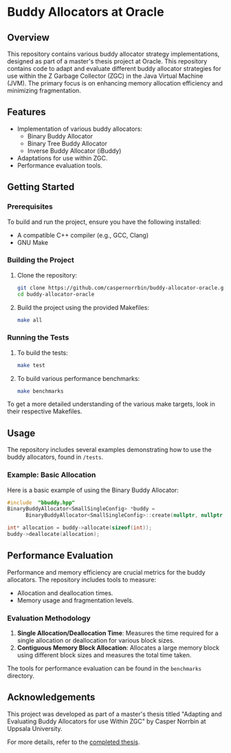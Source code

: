 
# Buddy Allocators at Oracle

## Overview

This repository contains various buddy allocator strategy implementations, designed as part of a master's thesis project at Oracle. This repository contains code to adapt and evaluate different buddy allocator strategies for use within the Z Garbage Collector (ZGC) in the Java Virtual Machine (JVM). The primary focus is on enhancing memory allocation efficiency and minimizing fragmentation.

## Features

- Implementation of various buddy allocators:
  - Binary Buddy Allocator
  - Binary Tree Buddy Allocator
  - Inverse Buddy Allocator (iBuddy)
- Adaptations for use within ZGC.
- Performance evaluation tools.

## Getting Started

### Prerequisites

To build and run the project, ensure you have the following installed:

- A compatible C++ compiler (e.g., GCC, Clang)
- GNU Make

### Building the Project

1. Clone the repository:
   ```bash
   git clone https://github.com/caspernorrbin/buddy-allocator-oracle.git
   cd buddy-allocator-oracle
   ```
2. Build the project using the provided Makefiles:
   ```bash
   make all
   ```

### Running the Tests
1.  To build the tests:
    ```bash
    make test
    ``` 
    
2.  To build various performance benchmarks:
    ```bash
    make benchmarks
    ``` 

To get a more detailed understanding of the various make targets, look in their respective Makefiles.

## Usage

The repository includes several examples demonstrating how to use the buddy allocators, found in `/tests`.

### Example: Basic Allocation

Here is a basic example of using the Binary Buddy Allocator:

```cpp
#include  "bbuddy.hpp"
BinaryBuddyAllocator<SmallSingleConfig> *buddy =
      BinaryBuddyAllocator<SmallSingleConfig>::create(nullptr, nullptr, 10, false);

int* allocation = buddy->allocate(sizeof(int));
buddy->deallocate(allocation);
```

## Performance Evaluation

Performance and memory efficiency are crucial metrics for the buddy allocators. The repository includes tools to measure:

-   Allocation and deallocation times.
-   Memory usage and fragmentation levels.

### Evaluation Methodology

1.  **Single Allocation/Deallocation Time**: Measures the time required for a single allocation or deallocation for various block sizes.
2.  **Contiguous Memory Block Allocation**: Allocates a large memory block using different block sizes and measures the total time taken.

The tools for performance evaluation can be found in the `benchmarks` directory.

## Acknowledgements

This project was developed as part of a master's thesis titled "Adapting and Evaluating Buddy Allocators for use Within ZGC" by Casper Norrbin at Uppsala University.

For more details, refer to the [completed thesis](https://github.com/caspernorrbin/thesis-zgc-allocators).
